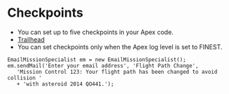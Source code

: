 # Checkpoints
* You can set up to five checkpoints in your Apex code. 
* [Trailhead](https://trailhead.salesforce.com/modules/developer_console/units/developer_console_checkpoints?trailmix_creator_id=00550000006yDdKAAU&trailmix_id=platform-essentials-for-devs)
* You can set checkpoints only when the Apex log level is set to FINEST.  

```Apex
EmailMissionSpecialist em = new EmailMissionSpecialist();
em.sendMail('Enter your email address', 'Flight Path Change', 
   'Mission Control 123: Your flight path has been changed to avoid collision '
   + 'with asteroid 2014 QO441.');
```

